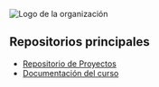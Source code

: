 ![Logo de la organización](https://upload.wikimedia.org/wikipedia/commons/6/67/UTN_logo.jpg)

## Repositorios principales
- [Repositorio de Proyectos](https://github.com/Proyectos-TUP-2024/proyectos)
- [Documentación del curso](https://github.com/Proyectos-TUP-2024/docs)

